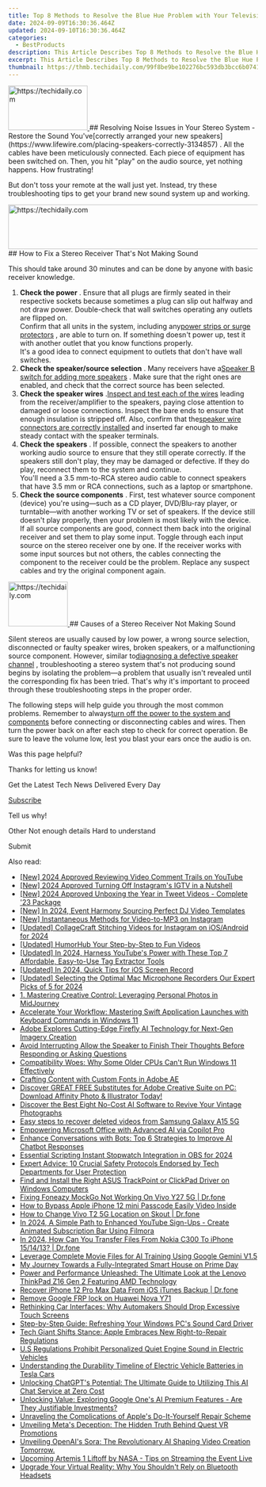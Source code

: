 ```yaml
---
title: Top 8 Methods to Resolve the Blue Hue Problem with Your Television
date: 2024-09-09T16:30:36.464Z
updated: 2024-09-10T16:30:36.464Z
categories:
  - BestProducts
description: This Article Describes Top 8 Methods to Resolve the Blue Hue Problem with Your Television
excerpt: This Article Describes Top 8 Methods to Resolve the Blue Hue Problem with Your Television
thumbnail: https://thmb.techidaily.com/99f8be9be102276bc593db3bcc6b07419f9816f2452ed4f5c2e0bd34aa16b628.jpg
---
```


<!-- affiliate ads begin -->
<a href="https://aligracehair.sjv.io/c/5597632/2135396/19272" target="_top" id="2135396">
  <img src="//a.impactradius-go.com/display-ad/19272-2135396" border="0" alt="https://techidaily.com" width="160" height="90"/>
</a>
<img height="0" width="0" src="https://aligracehair.sjv.io/i/5597632/2135396/19272" style="position:absolute;visibility:hidden;" border="0" />
<!-- affiliate ads end -->
## Resolving Noise Issues in Your Stereo System - Restore the Sound
 You've[correctly arranged your new speakers](https://www.lifewire.com/placing-speakers-correctly-3134857) . All the cables have been meticulously connected. Each piece of equipment has been switched on. Then, you hit "play" on the audio source, yet nothing happens. How frustrating!

 But don't toss your remote at the wall just yet. Instead, try these troubleshooting tips to get your brand new sound system up and working.

<!-- affiliate ads begin -->
<a href="https://ephamedtechinc.pxf.io/c/5597632/2130533/26400" target="_top" id="2130533">
  <img src="//a.impactradius-go.com/display-ad/26400-2130533" border="0" alt="https://techidaily.com" width="728" height="90"/>
</a>
<img height="0" width="0" src="https://ephamedtechinc.pxf.io/i/5597632/2130533/26400" style="position:absolute;visibility:hidden;" border="0" />
<!-- affiliate ads end -->
## How to Fix a Stereo Receiver That's Not Making Sound

 This should take around 30 minutes and can be done by anyone with basic receiver knowledge.

1. **Check the power** . Ensure that all plugs are firmly seated in their respective sockets because sometimes a plug can slip out halfway and not draw power. Double-check that wall switches operating any outlets are flipped on.  
 Confirm that all units in the system, including any[power strips or surge protectors](https://www.lifewire.com/surge-protectors-4145796) , are able to turn on. If something doesn't power up, test it with another outlet that you know functions properly.  
 It's a good idea to connect equipment to outlets that don't have wall switches.
2. **Check the speaker/source selection** . Many receivers have a[Speaker B switch for adding more speakers](https://www.lifewire.com/benefits-of-adding-speakers-using-b-switch-3134657) . Make sure that the right ones are enabled, and check that the correct source has been selected.
3. **Check the speaker wires** .[Inspect and test each of the wires](https://www.lifewire.com/quickly-test-speaker-connections-3135135) leading from the receiver/amplifier to the speakers, paying close attention to damaged or loose connections. Inspect the bare ends to ensure that enough insulation is stripped off. Also, confirm that the[speaker wire connectors are correctly installed](https://www.lifewire.com/choose-different-speakerwire-connectors-4135435) and inserted far enough to make steady contact with the speaker terminals.
4. **Check the speakers** . If possible, connect the speakers to another working audio source to ensure that they still operate correctly. If the speakers still don't play, they may be damaged or defective. If they do play, reconnect them to the system and continue.  
 You'll need a 3.5 mm-to-RCA stereo audio cable to connect speakers that have 3.5 mm or RCA connections, such as a laptop or smartphone.
5. **Check the source components** . First, test whatever source component (device) you're using—such as a CD player, DVD/Blu-ray player, or turntable—with another working TV or set of speakers. If the device still doesn't play properly, then your problem is most likely with the device.  
 If all source components are good, connect them back into the original receiver and set them to play some input. Toggle through each input source on the stereo receiver one by one. If the receiver works with some input sources but not others, the cables connecting the component to the receiver could be the problem. Replace any suspect cables and try the original component again.

<!-- affiliate ads begin -->
<a href="https://aligracehair.sjv.io/c/5597632/2115925/19272" target="_top" id="2115925">
  <img src="//a.impactradius-go.com/display-ad/19272-2115925" border="0" alt="https://techidaily.com" width="120" height="90"/>
</a>
<img height="0" width="0" src="https://aligracehair.sjv.io/i/5597632/2115925/19272" style="position:absolute;visibility:hidden;" border="0" />
<!-- affiliate ads end -->
## Causes of a Stereo Receiver Not Making Sound

 Silent stereos are usually caused by low power, a wrong source selection, disconnected or faulty speaker wires, broken speakers, or a malfunctioning source component. However, similar to[diagnosing a defective speaker channel](https://www.lifewire.com/troubleshoot-speaker-channel-3135138) , troubleshooting a stereo system that's not producing sound begins by isolating the problem—a problem that usually isn't revealed until the corresponding fix has been tried. That's why it's important to proceed through these troubleshooting steps in the proper order.

 The following steps will help guide you through the most common problems. Remember to always[turn off the power to the system and components](https://www.lifewire.com/reboot-your-stereo-3135144) before connecting or disconnecting cables and wires. Then turn the power back on after each step to check for correct operation. Be sure to leave the volume low, lest you blast your ears once the audio is on.

Was this page helpful?

Thanks for letting us know!

 Get the Latest Tech News Delivered Every Day

[Subscribe](https://www.lifewire.com/#)

Tell us why!

 Other  Not enough details  Hard to understand

 Submit

<ins class="adsbygoogle"
     style="display:block"
     data-ad-format="autorelaxed"
     data-ad-client="ca-pub-7571918770474297"
     data-ad-slot="1223367746"></ins>



<ins class="adsbygoogle"
     style="display:block"
     data-ad-client="ca-pub-7571918770474297"
     data-ad-slot="8358498916"
     data-ad-format="auto"
     data-full-width-responsive="true"></ins>

<span class="atpl-alsoreadstyle">Also read:</span>
<div><ul>
<li><a href="https://youtube-webster.techidaily.com/024-approved-reviewing-video-comment-trails-on-youtube/"><u>[New] 2024 Approved  Reviewing Video Comment Trails on YouTube</u></a></li>
<li><a href="https://instagram-video-files.techidaily.com/new-2024-approved-turning-off-instagrams-igtv-in-a-nutshell/"><u>[New] 2024 Approved  Turning Off Instagram's IGTV in a Nutshell</u></a></li>
<li><a href="https://twitter-videos.techidaily.com/new-2024-approved-unboxing-the-year-in-tweet-videos-complete-23-package/"><u>[New] 2024 Approved  Unboxing the Year in Tweet Videos - Complete '23 Package</u></a></li>
<li><a href="https://facebook-record-videos.techidaily.com/new-in-2024-event-harmony-sourcing-perfect-dj-video-templates/"><u>[New] In 2024, Event Harmony  Sourcing Perfect DJ Video Templates</u></a></li>
<li><a href="https://instagram-clips.techidaily.com/new-instantaneous-methods-for-video-to-mp3-on-instagram/"><u>[New] Instantaneous Methods for Video-to-MP3 on Instagram</u></a></li>
<li><a href="https://instagram-clips.techidaily.com/updated-collagecraft-stitching-videos-for-instagram-on-iosandroid-for-2024/"><u>[Updated] CollageCraft  Stitching Videos for Instagram on iOS/Android for 2024</u></a></li>
<li><a href="https://article-files.techidaily.com/updated-humorhub-your-step-by-step-to-fun-videos/"><u>[Updated] HumorHub  Your Step-by-Step to Fun Videos</u></a></li>
<li><a href="https://eaxpv-info.techidaily.com/updated-in-2024-harness-youtubes-power-with-these-top-7-affordable-easy-to-use-tag-extractor-tools/"><u>[Updated] In 2024, Harness YouTube's Power with These Top 7 Affordable, Easy-to-Use Tag Extractor Tools</u></a></li>
<li><a href="https://digital-screen-recording.techidaily.com/updated-in-2024-quick-tips-for-ios-screen-record/"><u>[Updated] In 2024, Quick Tips for iOS Screen Record</u></a></li>
<li><a href="https://video-capture.techidaily.com/updated-selecting-the-optimal-mac-microphone-recorders-our-expert-picks-of-5-for-2024/"><u>[Updated] Selecting the Optimal Mac Microphone Recorders  Our Expert Picks of 5 for 2024</u></a></li>
<li><a href="https://tech-recovery.techidaily.com/1-mastering-creative-control-leveraging-personal-photos-in-midjourney/"><u>1. Mastering Creative Control: Leveraging Personal Photos in MidJourney</u></a></li>
<li><a href="https://tech-recovery.techidaily.com/accelerate-your-workflow-mastering-swift-application-launches-with-keyboard-commands-in-windows-11/"><u>Accelerate Your Workflow: Mastering Swift Application Launches with Keyboard Commands in Windows 11</u></a></li>
<li><a href="https://tech-recovery.techidaily.com/adobe-explores-cutting-edge-firefly-ai-technology-for-next-gen-imagery-creation/"><u>Adobe Explores Cutting-Edge Firefly AI Technology for Next-Gen Imagery Creation</u></a></li>
<li><a href="https://article-files.techidaily.com/avoid-interrupting-allow-the-speaker-to-finish-their-thoughts-before-responding-or-asking-questions/"><u>Avoid Interrupting  Allow the Speaker to Finish Their Thoughts Before Responding or Asking Questions</u></a></li>
<li><a href="https://tech-recovery.techidaily.com/compatibility-woes-why-some-older-cpus-cant-run-windows-11-effectively/"><u>Compatibility Woes: Why Some Older CPUs Can't Run Windows 11 Effectively</u></a></li>
<li><a href="https://extra-lessons.techidaily.com/crafting-content-with-custom-fonts-in-adobe-ae/"><u>Crafting Content with Custom Fonts in Adobe AE</u></a></li>
<li><a href="https://tech-recovery.techidaily.com/discover-great-free-substitutes-for-adobe-creative-suite-on-pc-download-affinity-photo-and-illustrator-today/"><u>Discover GREAT FREE Substitutes for Adobe Creative Suite on PC: Download Affinity Photo & Illustrator Today!</u></a></li>
<li><a href="https://solve-outstanding.techidaily.com/discover-the-best-eight-no-cost-ai-software-to-revive-your-vintage-photographs/"><u>Discover the Best Eight No-Cost AI Software to Revive Your Vintage Photographs</u></a></li>
<li><a href="https://phone-solutions.techidaily.com/easy-steps-to-recover-deleted-videos-from-samsung-galaxy-a15-5g-by-fonelab-android-recover-video/"><u>Easy steps to recover deleted videos from Samsung Galaxy A15 5G</u></a></li>
<li><a href="https://tech-recovery.techidaily.com/empowering-microsoft-office-with-advanced-ai-via-copilot-pro/"><u>Empowering Microsoft Office with Advanced AI via Copilot Pro</u></a></li>
<li><a href="https://tech-recovery.techidaily.com/enhance-conversations-with-bots-top-6-strategies-to-improve-ai-chatbot-responses/"><u>Enhance Conversations with Bots: Top 6 Strategies to Improve AI Chatbot Responses</u></a></li>
<li><a href="https://video-capture.techidaily.com/essential-scripting-instant-stopwatch-integration-in-obs-for-2024/"><u>Essential Scripting  Instant Stopwatch Integration in OBS for 2024</u></a></li>
<li><a href="https://tech-recovery.techidaily.com/expert-advice-10-crucial-safety-protocols-endorsed-by-tech-departments-for-user-protection/"><u>Expert Advice: 10 Crucial Safety Protocols Endorsed by Tech Departments for User Protection</u></a></li>
<li><a href="https://win-dash.techidaily.com/find-and-install-the-right-asus-trackpoint-or-clickpad-driver-on-windows-computers/"><u>Find and Install the Right ASUS TrackPoint or ClickPad Driver on Windows Computers</u></a></li>
<li><a href="https://fake-location.techidaily.com/fixing-foneazy-mockgo-not-working-on-vivo-y27-5g-drfone-by-drfone-virtual-android/"><u>Fixing Foneazy MockGo Not Working On Vivo Y27 5G | Dr.fone</u></a></li>
<li><a href="https://ios-unlock.techidaily.com/how-to-bypass-apple-iphone-12-mini-passcode-easily-video-inside-by-drfone-ios/"><u>How to Bypass Apple iPhone 12 mini Passcode Easily Video Inside</u></a></li>
<li><a href="https://location-social.techidaily.com/how-to-change-vivo-t2-5g-location-on-skout-drfone-by-drfone-virtual-android/"><u>How to Change Vivo T2 5G Location on Skout | Dr.fone</u></a></li>
<li><a href="https://youtube-tips.techidaily.com/24-a-simple-path-to-enhanced-youtube-sign-ups-create-animated-subscription-bar-using-filmora/"><u>In 2024, A Simple Path to Enhanced YouTube Sign-Ups - Create Animated Subscription Bar Using Filmora</u></a></li>
<li><a href="https://android-transfer.techidaily.com/in-2024-how-can-you-transfer-files-from-nokia-c300-to-iphone-151413-drfone-by-drfone-transfer-from-android-transfer-from-android/"><u>In 2024, How Can You Transfer Files From Nokia C300 To iPhone 15/14/13? | Dr.fone</u></a></li>
<li><a href="https://tech-recovery.techidaily.com/leverage-complete-movie-files-for-ai-training-using-google-gemini-v15/"><u>Leverage Complete Movie Files for AI Training Using Google Gemini V1.5</u></a></li>
<li><a href="https://tech-recovery.techidaily.com/my-journey-towards-a-fully-integrated-smart-house-on-prime-day/"><u>My Journey Towards a Fully-Integrated Smart House on Prime Day</u></a></li>
<li><a href="https://tech-recovery.techidaily.com/power-and-performance-unleashed-the-ultimate-look-at-the-lenovo-thinkpad-z16-gen-2-featuring-amd-technology/"><u>Power and Performance Unleashed: The Ultimate Look at the Lenovo ThinkPad Z16 Gen 2 Featuring AMD Technology</u></a></li>
<li><a href="https://review-topics.techidaily.com/recover-iphone-12-pro-max-data-from-ios-itunes-backup-drfone-by-drfone-ios-data-recovery-ios-data-recovery/"><u>Recover iPhone 12 Pro Max Data From iOS iTunes Backup | Dr.fone</u></a></li>
<li><a href="https://review-topics.techidaily.com/remove-google-frp-lock-on-huawei-nova-y71-by-drfone-android-unlock-remove-google-frp/"><u>Remove Google FRP lock on Huawei Nova Y71</u></a></li>
<li><a href="https://tech-recovery.techidaily.com/rethinking-car-interfaces-why-automakers-should-drop-excessive-touch-screens/"><u>Rethinking Car Interfaces: Why Automakers Should Drop Excessive Touch Screens</u></a></li>
<li><a href="https://tech-recovery.techidaily.com/step-by-step-guide-refreshing-your-windows-pcs-sound-card-driver/"><u>Step-by-Step Guide: Refreshing Your Windows PC's Sound Card Driver</u></a></li>
<li><a href="https://tech-recovery.techidaily.com/tech-giant-shifts-stance-apple-embraces-new-right-to-repair-regulations/"><u>Tech Giant Shifts Stance: Apple Embraces New Right-to-Repair Regulations</u></a></li>
<li><a href="https://tech-recovery.techidaily.com/us-regulations-prohibit-personalized-quiet-engine-sound-in-electric-vehicles/"><u>U.S Regulations Prohibit Personalized Quiet Engine Sound in Electric Vehicles</u></a></li>
<li><a href="https://tech-recovery.techidaily.com/understanding-the-durability-timeline-of-electric-vehicle-batteries-in-tesla-cars/"><u>Understanding the Durability Timeline of Electric Vehicle Batteries in Tesla Cars</u></a></li>
<li><a href="https://tech-recovery.techidaily.com/unlocking-chatgpts-potential-the-ultimate-guide-to-utilizing-this-ai-chat-service-at-zero-cost/"><u>Unlocking ChatGPT's Potential: The Ultimate Guide to Utilizing This AI Chat Service at Zero Cost</u></a></li>
<li><a href="https://tech-recovery.techidaily.com/unlocking-value-exploring-google-ones-ai-premium-features-are-they-justifiable-investments/"><u>Unlocking Value: Exploring Google One's AI Premium Features - Are They Justifiable Investments?</u></a></li>
<li><a href="https://tech-recovery.techidaily.com/unraveling-the-complications-of-apples-do-it-yourself-repair-scheme/"><u>Unraveling the Complications of Apple's Do-It-Yourself Repair Scheme</u></a></li>
<li><a href="https://tech-recovery.techidaily.com/unveiling-metas-deception-the-hidden-truth-behind-quest-vr-promotions/"><u>Unveiling Meta's Deception: The Hidden Truth Behind Quest VR Promotions</u></a></li>
<li><a href="https://tech-recovery.techidaily.com/unveiling-openais-sora-the-revolutionary-ai-shaping-video-creation-tomorrow/"><u>Unveiling OpenAI's Sora: The Revolutionary AI Shaping Video Creation Tomorrow.</u></a></li>
<li><a href="https://tech-recovery.techidaily.com/upcoming-artemis-1-liftoff-by-nasa-tips-on-streaming-the-event-live/"><u>Upcoming Artemis 1 Liftoff by NASA - Tips on Streaming the Event Live</u></a></li>
<li><a href="https://tech-recovery.techidaily.com/upgrade-your-virtual-reality-why-you-shouldnt-rely-on-bluetooth-headsets/"><u>Upgrade Your Virtual Reality: Why You Shouldn't Rely on Bluetooth Headsets</u></a></li>
</ul></div>

